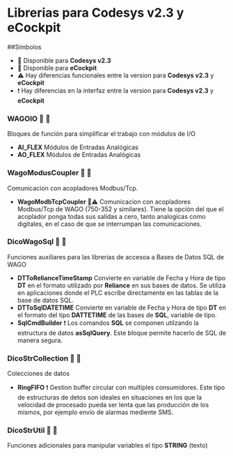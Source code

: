  
# Librerias para **Codesys v2.3** y **eCockpit** 
##Símbolos
- :orange_book: Disponible para **Codesys v2.3** 
- :green_book:  Disponible para **eCockpit**
- :warning:  Hay diferencias funcionales entre la version para **Codesys v2.3** y **eCockpit**  
- :exclamation:  Hay diferencias en la interfaz entre la version para **Codesys v2.3** y **eCockpit**  


### WAGOIO :orange_book: :green_book:
Bloques de función para simplificar el trabajo con módulos de I/O
- **AI_FLEX**
Módulos de Entradas Analógicas 
- **AO_FLEX**
Módulos de Entradas Analógicas 

### WagoModusCoupler :orange_book: :green_book: 
Comunicacion con acopladores Modbus/Tcp.
- **WagoModbTcpCoupler** :green_book::warning: Comunicacion con acopladores Modbus/Tcp de WAGO (750-352 y similares). Tiene la opción del que el acoplador ponga todas sus salidas a cero, tanto analogicas como digitales, en el caso de que se interrumpan las comunicaciones.     

### DicoWagoSql :orange_book: :green_book:
Funciones auxiliares para las librerias de accesoa a Bases de Datos SQL de WAGO 
- **DTToRelianceTimeStamp** Convierte en variable de Fecha y Hora de tipo **DT** en el formato utilizado por **Reliance** en sus bases de datos. Se utiliza en aplicaciones donde el PLC escribe directamente en las tablas de la base de datos SQL.
- **DTToSqlDATETIME** Convierte en variable de Fecha y Hora de tipo **DT** en el formato del tipo **DATTETIME**  de las bases de  **SQL**, variable de tipo.
- **SqlCmdBuilder** :exclamation: Los comandos **SQL** se componen utilzando la estructura de datos __asSqlQuery__. Este bloque permite hacerlo de SQL de manera segura.

### DicoStrCollection :orange_book: :green_book:
Colecciones de datos    
- **RingFIFO** :exclamation: Gestion buffer circular con multiples consumidores. Este tipo de estructuras de detos son ideales en situaciones en los que la velocidad de procesado pueda ser lenta que las producción de los mismos, por ejemplo envío de alarmas mediente SMS.

### DicoStrUtil :orange_book: :green_book:
Funciones adicionales para manipular variables el tipo **__STRING__**  (texto)   

